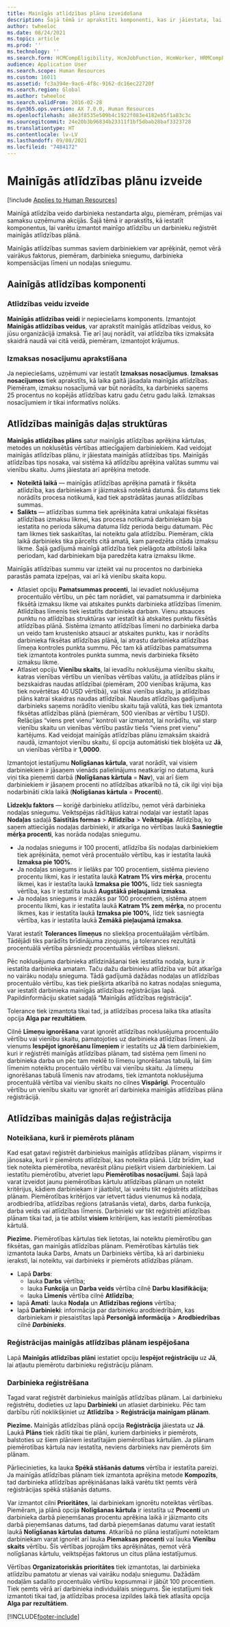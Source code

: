 ```yaml
---
title: Mainīgās atlīdzības plānu izveidošana
description: Šajā tēmā ir aprakstīti komponenti, kas ir jāiestata, lai varētu izmantot mainīgo atlīdzību un darbinieku reģistrēt mainīgās atlīdzības plānā.
author: twheeloc
ms.date: 08/24/2021
ms.topic: article
ms.prod: ''
ms.technology: ''
ms.search.form: HCMCompEligibility, HcmJobFunction, HcmWorker, HRMCompPerfPlan, HcmCompensationWorkspace
audience: Application User
ms.search.scope: Human Resources
ms.custom: 16011
ms.assetid: fc3a394e-9ac6-4f8c-9162-dc16ec22720f
ms.search.region: Global
ms.author: twheeloc
ms.search.validFrom: 2016-02-28
ms.dyn365.ops.version: AX 7.0.0, Human Resources
ms.openlocfilehash: a8e3f8535e509b4c1922f083e4182eb5f1a83c3c
ms.sourcegitcommit: 24e20b3b96834b23311f1bf5dbab28baf3323728
ms.translationtype: HT
ms.contentlocale: lv-LV
ms.lasthandoff: 09/08/2021
ms.locfileid: "7484172"
---
```

# <a name="create-variable-compensation-plans"></a>Mainīgās atlīdzības plānu izveide

[!include [Applies to Human Resources](../includes/applies-to-hr.md)]

Mainīgā atlīdzība veido darbinieka nestandarta algu, piemēram, prēmijas vai samaksu uzņēmuma akcijās. Šajā tēmā ir aprakstīts, kā iestatīt komponentus, lai varētu izmantot mainīgo atlīdzību un darbinieku reģistrēt mainīgās atlīdzības plānā.

Mainīgās atlīdzības summas saviem darbiniekiem var aprēķināt, ņemot vērā vairākus faktorus, piemēram, darbinieka sniegumu, darbinieka kompensācijas līmeni un nodaļas sniegumu.

## <a name="variable-compensation-components"></a>Aainīgās atlīdzības komponenti
### <a name="create-compensation-types"></a>Atlīdzības veidu izveide

**Mainīgās atlīdzības veidi** ir nepieciešams komponents. Izmantojot **Mainīgās atlīdzības veidus**, var aprakstīt mainīgās atlīdzības veidus, ko jūsu organizācijā izmaksā. Tie arī ļauj norādīt, vai atlīdzība tiks izmaksāta skaidrā naudā vai citā veidā, piemēram, izmantojot krājumus.

### <a name="describe-vesting-rules"></a>Izmaksas nosacījumu aprakstīšana

Ja nepieciešams, uzņēmumi var iestatīt **Izmaksas nosacījumus**. **Izmaksas nosacījumos** tiek aprakstīts, kā laika gaitā jāsadala mainīgās atlīdzības. Piemēram, izmaksu nosacījumā var būt norādīts, ka darbinieks saņems 25 procentus no kopējās atlīdzības katru gadu četru gadu laikā. Izmaksas nosacījumiem ir tikai informatīvs nolūks.

## <a name="variable-compensation-plans"></a>Atlīdzības mainīgās daļas struktūras
**Mainīgās atlīdzības plāns** satur mainīgās atlīdzības aprēķina kārtulas, metodes un noklusētās vērtības attiecīgajiem darbiniekiem. Kad veidojat mainīgās atlīdzības plānu, ir jāiestata mainīgās atlīdzības tips. Mainīgās atlīdzības tips nosaka, vai sistēma kā atlīdzību aprēķina valūtas summu vai vienību skaitu. Jums jāiestata arī aprēķina metode.

-   **Noteiktā laikā** — mainīgās atlīdzības aprēķina pamatā ir fiksēta atlīdzība, kas darbiniekam ir jāizmaksā noteiktā datumā. Šis datums tiek norādīts procesa notikumā, kad tiek apstrādātas jaunas atlīdzības summas.
-   **Salikts** — atlīdzības summa tiek aprēķināta katrai unikalajai fiksētas atlīdzības izmaksu likmei, kas procesa notikumā darbiniekam bija iestatita no perioda sākuma datuma līdz perioda beigu datumam. Pēc tam likmes tiek saskaitītas, lai noteiktu gala atlīdzību. Piemēram, cikla laikā darbinieks tika pārcelts citā amatā, kam paredzēta citāda izmaksu likme. Šajā gadījumā mainīgā atlīdzība tiek pielāgota atbilstoši laika periodam, kad darbiniekam bija paredzēta katra izmaksu likme.

Mainīgās atlīdzības summu var izteikt vai nu procentos no darbinieka parastās pamata izpeļņas, vai arī kā vienību skaita kopu.

-   Atlasiet opciju **Pamatsummas procenti**, lai ievadiet noklusējuma procentuālo vērtību, un pēc tam norādiet, vai pamatsumma ir darbinieka fiksētā izmaksu likme vai atskaites punkts darbinieka atlīdzības līmenim. Atlīdzības līmenis tiek iestatīts darbinieka darbam. Vienu atsauces punktu no atlīdzības struktūras var iestatīt kā atskaites punktu fiksētās atlīdzības plānā. Sistēma izmanto atlīdzības līmeni no darbinieka darba un veido tam krustenisko atsauci ar atskaites punktu, kas ir norādīts darbinieka fiksētas atlīdzības plānā, lai atrastu darbinieka atlīdzības līmeņa kontroles punkta summu. Pēc tam kā atlīdzības pamatsumma tiek izmantota kontroles punkta summa, nevis darbinieka fiksēto izmaksu likme.
-   Atlasiet opciju **Vienību skaits**, lai ievadītu noklusējuma vienību skaitu, katras vienības vērtību un vienības vērtības valūtu, ja atlīdzības plāns ir bezskaidras naudas atlīdzībai (piemēram, 200 vienības krājuma, kas tiek novērtētas 40 USD vērtībā), vai tikai vienību skaitu, ja atlīdzības plāns katrai skaidras naudas atlīdzībai. Naudas atlīdzības gadījumā darbinieks saņems norādīto vienību skaitu tajā valūtā, kas tiek izmantota fiksētas atlīdzības plānā (piemēram, 500 vienības ar vērtību 1 USD). Relācijas “viens pret vienu” kontroli var izmantot, lai norādītu, vai starp vienību skaitu un vienības vērtību pastāv tiešs “viens pret vienu” kartējums. Kad veidojat mainīgās atlīdzības plānu izmaksām skaidrā naudā, izmantojot vienību skaitu, šī opcija automātiski tiek bloķēta uz **Jā**, un vienības vērtība ir **1,0000**.

Izmantojot iestatījumu **Nolīgšanas kārtula**, varat norādīt, vai visiem darbiniekiem ir jāsaņem vienāds palielinājums neatkarīgi no datuma, kurā viņi tika pieņemti darbā (**Nolīgšanas kārtula** = **Nav**), vai arī šiem darbiniekiem ir jāsaņem procenti no atlīdzības atkarībā no tā, cik ilgi viņi bija nodarbināti cikla laikā (**Nolīgšanas kārtula** = **Procenti**). 

**Līdzekļu faktors** — koriģē darbinieku atlīdzību, ņemot vērā darbinieka nodaļas sniegumu. Veiktspējas rādītājus katrai nodaļai var iestatīt lapas **Nodaļas** sadaļā **Saistītās formas** &gt; **Atlīdzība** &gt; **Veiktspēja**. Atlīdzība, ko saņem attiecīgās nodaļas darbinieki, ir atkarīga no vērtības laukā **Sasniegtie mērķa procenti**, kas norāda nodaļas sniegumu.

-   Ja nodaļas sniegums ir 100 procenti, atlīdzība šīs nodaļas darbiniekiem tiek aprēķināta, ņemot vērā procentuālo vērtību, kas ir iestatīta laukā **Izmaksa pie 100%**.
-   Ja nodaļas sniegums ir lielāks par 100 procentiem, sistēma pievieno procentu likmi, kas ir iestatīta laukā **Katram 1% virs mērķa**, procentu likmei, kas ir iestatīta laukā **Izmaksa pie 100%**, līdz tiek sasniegta vērtība, kas ir iestatīta laukā **Augstākā pieļaujamā izmaksa**.
-   Ja nodaļas sniegums ir mazāks par 100 procentiem, sistēma atņem procentu likmi, kas ir iestatīta laukā **Katram 1% zem mērķa**, no procentu likmes, kas ir iestatīta laukā **Izmaksa pie 100%**, līdz tiek sasniegta vērtība, kas ir iestatīta laukā **Zemākā pieļaujamā izmaksa**.

Varat iestatīt **Tolerances līmeņus** no sliekšņa procentuālajām vērtībām. Tādējādi tiks parādīts brīdinājuma ziņojums, ja tolerances rezultātā procentuālā vērtība pārsniedz procentuālās vērtības slieksni. 

Pēc noklusējuma darbinieka atlīdzināšanai tiek iestatīta nodaļa, kura ir iestatīta darbinieka amatam. Taču dažu darbinieku atlīdzība var būt atkarīga no vairāku nodaļu snieguma. Tādā gadījumā dažādas nodaļas un atlīdzības procentuālo vērtību, kas tiek piešķirta atkarībā no katras nodaļas snieguma, var iestatīt darbinieka mainīgās atlīdzības reģistrācijas lapā. Papildinformāciju skatiet sadaļā “Mainīgās atlīdzības reģistrācija”. 

Tolerance tiek izmantota tikai tad, ja atlīdzības procesa laika tika atlasīta opcija **Alga par rezultātiem**. 

Cilnē **Līmeņu ignorēšana** varat ignorēt atlīdzības noklusējuma procentuālo vērtību vai vienību skaitu, pamatojoties uz darbinieka atlīdzības līmeni. Ja vienums **Iespējot ignorēšanu līmeņiem** ir iestatīts uz **Jā** tiem darbiniekiem, kuri ir reģistrēti mainīgās atlīdzības plānam, tad sistēma ņem līmeni no darbinieka darba un pēc tam meklē to līmeņu ignorēšanas tabulā, lai šim līmenim noteiktu procentuālo vērtību vai vienību skaitu. Ja līmeņu ignorēšanas tabulā līmenis nav atrodams, tiek izmantota noklusējuma procentuālā vērtība vai vienību skaits no cilnes **Vispārīgi**. Procentuālo vērtību un vienību skaitu var ignorēt arī darbinieka mainīgās atlīdzības plāna reģistrācijā.

## <a name="variable-compensation-enrollment"></a>Atlīdzības mainīgās daļas reģistrācija
### <a name="determine-who-is-eligible-for-the-plan"></a>Noteikšana, kurš ir piemērots plānam

Kad esat gatavi reģistrēt darbiniekus mainīgās atlīdzības plānam, vispirms ir jānosaka, kurš ir piemērots atlīdzībai, kas noteikta plānā. Līdz brīdim, kad tiek noteikta piemērotība, nevarēsit plānu piešķirt visiem darbiniekiem. Lai iestatītu piemērotību, atveriet lapu **Piemērotības nosacījumi**. Šajā lapā varat izveidot jaunu piemērotības kārtulu atlīdzības plānam un noteikt kritērijus, kādiem darbiniekam ir jāatbilst, lai varētu tikt reģistrēts atlīdzības plānam. Piemērotības kritērijos var ietvert tādus vienumus kā nodaļa, arodbiedrība, atlīdzības reģions (atrašanās vieta), darbs, darba funkcija, darba veids vai atlīdzības līmenis. Darbinieki var tikt reģistrēti atlīdzības plānam tikai tad, ja tie atbilst **visiem** kritērijiem, kas iestatīti piemērotības kārtulā. 

**Piezīme.** Piemērotības kārtulas tiek lietotas, lai noteiktu piemērotību gan fiksētas, gan mainīgās atlīdzības plānam. Piemērotības kārtulās tiek izmantota lauka Darbs, Amats un Darbinieks vērtība, kā arī darbinieku ieraksti, lai noteiktu, vai darbinieks ir piemērots atlīdzības plānam.

- Lapā **Darbs**:
  -   lauka **Darbs** vērtība;
  -   lauka **Funkcija** un **Darba veids** vērtība cilnē **Darbu klasifikācija**;
  -   lauka **Līmenis** vērtība cilnē **Atlīdzība**;
- lapā **Amati**: lauka **Nodaļa** un **Atlīdzības reģions** vērtība;
- lapā <strong>Darbinieki</strong>: informācija par darbinieku arodbiedrībām, kas darbiniekam ir piesaistītas lapā <strong>Personīgā informācija</strong> &gt; <strong>Arodbiedrības</strong> cilnē *<strong><em>Darbinieks</em></strong>*.

### <a name="enable-enrollment-for-the-variable-compensation-plan"></a>Reģistrācijas mainīgās atlīdzības plānam iespējošana

Lapā **Mainīgās atlīdzības plāni** iestatiet opciju **Iespējot reģistrāciju** uz **Jā**, lai atļautu piemērotu darbinieku reģistrāciju plānam.

### <a name="enroll-the-employee"></a>Darbinieka reģistrēšana

Tagad varat reģistrēt darbiniekus mainīgās atlīdzības plānam. Lai darbinieku reģistrētu, dodieties uz lapu **Darbinieki** un atlasiet darbinieku. Pēc tam darbību rūtī noklikšķiniet uz **Atlīdzība** &gt; **Reģistrācija mainīgam plānam**. 

**Piezīme.** Mainīgās atlīdzības plānā opcija **Reģistrācija** jāiestata uz **Jā**. Laukā **Plāns** tiek rādīti tikai tie plāni, kuriem darbinieks ir piemērots, balstoties uz šiem plāniem iestatītajām piemērotības kārtulām. Ja plānam piemērotības kārtula nav iestatīta, neviens darbinieks nav piemērots šim plānam. 

Pārliecinieties, ka lauka **Spēkā stāšanās datums** vērtība ir iestatīta pareizi. Ja mainīgās atlīdzības plānam tiek izmantota aprēķina metode **Kompozīts**, tad darbinieka atlīdzības aprēķināšanas laikā varētu tikt ņemts vērā reģistrācijas spēkā stāšanās datums. 

Var izmantot cilni **Prioritātes**, lai darbiniekam ignorētu noteiktas vērtības. Piemēram, ja plānā opcija **Nolīgšanas kārtula** ir iestatīta uz **Procenti** un darbinieka darbā pieņemšanas procentu aprēķina laikā ir jāizmanto cits darbā pieņemšanas datums, tad darbā pieņemšanas datumu varat iestatīt laukā **Nolīgšanas kārtulas datums**. Atkarībā no plāna iestatījumi noteiktam darbiniekam varat ignorēt arī lauka **Piemaksas procenti** vai lauka **Vienību skaits** vērtību. Šīs vērtības joprojām tiks aprēķinātas, ņemot vērā nolīgšanas kārtulu, veiktspējas faktorus un citus plāna iestatījumus. 

Vērtības **Organizatoriskās prioritātes** tiek izmantotas, lai darbinieka atlīdzību pamatotu ar vienas vai vairāku nodaļu sniegumu. Dažādām nodaļām sadalīto procentuālo vērtību kopsummai ir jābūt 100 procentiem. Tiek ņemts vērā arī darbinieka individuālais sniegums. Šie iestatījumi tiek izmantoti tikai tad, ja atlīdzības procesa izpildes laikā tiek atlasīta opcija **Alga par rezultātiem**.





[!INCLUDE[footer-include](../includes/footer-banner.md)]
